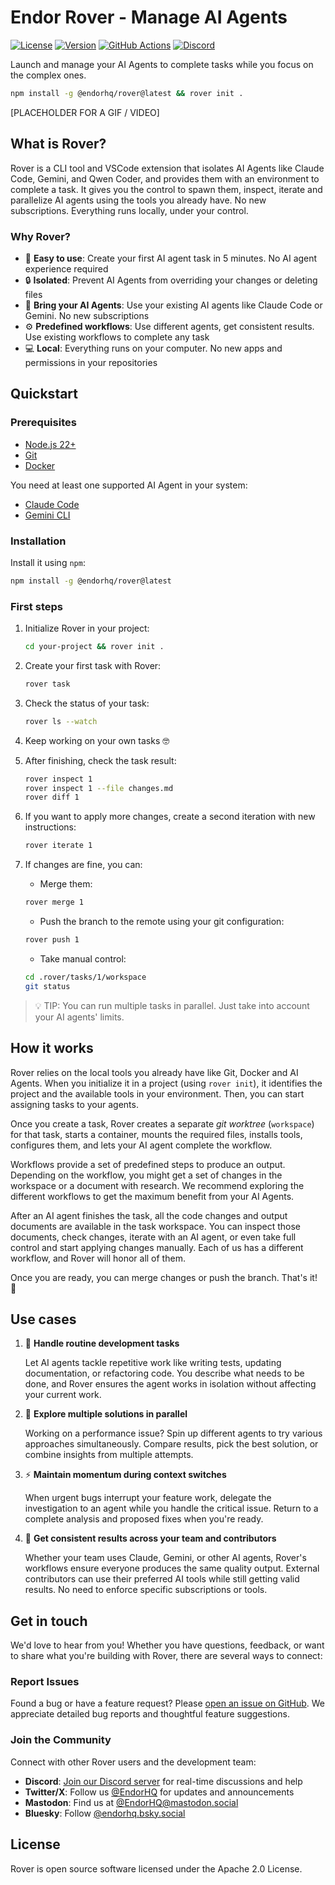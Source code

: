 # Endor Rover - Manage AI Agents

[![License](https://img.shields.io/badge/License-Apache%202.0-blue.svg)](https://opensource.org/licenses/Apache-2.0)
[![Version](https://img.shields.io/npm/v/@endorhq/rover.svg)](https://www.npmjs.com/package/@endorhq/rover)
[![GitHub Actions](https://img.shields.io/github/actions/workflow/status/endorhq/rover/ci.yml?branch=main)](https://github.com/endorhq/rover/actions)
[![Discord](https://img.shields.io/discord/1404714845995139192?color=7289da&label=Discord&logo=discord&logoColor=white)](https://discord.gg/EndorHQ)

Launch and manage your AI Agents to complete tasks while you focus on the complex ones.

```sh
npm install -g @endorhq/rover@latest && rover init .
```

[PLACEHOLDER FOR A GIF / VIDEO]

## What is Rover?

Rover is a CLI tool and VSCode extension that isolates AI Agents like Claude Code, Gemini, and Qwen Coder, and provides them with an environment to complete a task. It gives you the control to spawn them, inspect, iterate and parallelize AI agents using the tools you already have. No new subscriptions. Everything runs locally, under your control. 

### Why Rover?

* 🚀 **Easy to use**: Create your first AI agent task in 5 minutes. No AI agent experience required
* 🔒 **Isolated**: Prevent AI Agents from overriding your changes or deleting files
* 🤖 **Bring your AI Agents**: Use your existing AI agents like Claude Code or Gemini. No new subscriptions
* ⚙️ **Predefined workflows**: Use different agents, get consistent results. Use existing workflows to complete any task
* 💻 **Local**: Everything runs on your computer. No new apps and permissions in your repositories

## Quickstart

### Prerequisites

* [Node.js 22+](https://nodejs.org/en/download)
* [Git](https://git-scm.com/downloads)
* [Docker](https://docs.docker.com/engine/install/)

You need at least one supported AI Agent in your system:

* [Claude Code](https://docs.anthropic.com/en/docs/claude-code/setup)
* [Gemini CLI](https://github.com/google-gemini/gemini-cli?tab=readme-ov-file#-installation)

### Installation

Install it using `npm`:

```sh
npm install -g @endorhq/rover@latest
```

### First steps

1. Initialize Rover in your project:

    ```sh
    cd your-project && rover init .
    ```

2. Create your first task with Rover:

    ```sh
    rover task
    ```

3. Check the status of your task:

    ```sh
    rover ls --watch
    ```

4. Keep working on your own tasks 🤓

5. After finishing, check the task result:

    ```sh
    rover inspect 1
    rover inspect 1 --file changes.md
    rover diff 1
    ```

6. If you want to apply more changes, create a second iteration with new instructions:

    ```sh
    rover iterate 1
    ```

7. If changes are fine, you can:

    - Merge them:

    ```sh
    rover merge 1
    ```

    - Push the branch to the remote using your git configuration:

    ```sh
    rover push 1
    ```

    - Take manual control:

    ```sh
    cd .rover/tasks/1/workspace
    git status
    ```

> 💡 TIP: You can run multiple tasks in parallel. Just take into account your AI agents' limits.

## How it works

Rover relies on the local tools you already have like Git, Docker and AI Agents. When you initialize it in a project (using `rover init`), it identifies the project and the available tools in your environment. Then, you can start assigning tasks to your agents. 

Once you create a task, Rover creates a separate _git worktree_ (`workspace`) for that task, starts a container, mounts the required files, installs tools, configures them, and lets your AI agent complete the workflow.

Workflows provide a set of predefined steps to produce an output. Depending on the workflow, you might get a set of changes in the workspace or a document with research. We recommend exploring the different workflows to get the maximum benefit from your AI Agents.

After an AI agent finishes the task, all the code changes and output documents are available in the task workspace. You can inspect those documents, check changes, iterate with an AI agent, or even take full control and start applying changes manually. Each of us has a different workflow, and Rover will honor all of them. 

Once you are ready, you can merge changes or push the branch. That's it! 🚀 

## Use cases

1. 🔄 **Handle routine development tasks**

    Let AI agents tackle repetitive work like writing tests, updating documentation, or refactoring code. You describe what needs to be done, and Rover ensures the agent works in isolation without affecting your current work.

2. 🔀 **Explore multiple solutions in parallel**

    Working on a performance issue? Spin up different agents to try various approaches simultaneously. Compare results, pick the best solution, or combine insights from multiple attempts.

3. ⚡ **Maintain momentum during context switches**

    When urgent bugs interrupt your feature work, delegate the investigation to an agent while you handle the critical issue. Return to a complete analysis and proposed fixes when you're ready.

4. 🤝 **Get consistent results across your team and contributors**

    Whether your team uses Claude, Gemini, or other AI agents, Rover's workflows ensure everyone produces the same quality output. External contributors can use their preferred AI tools while still getting valid results. No need to enforce specific subscriptions or tools.

## Get in touch

We'd love to hear from you! Whether you have questions, feedback, or want to share what you're building with Rover, there are several ways to connect:

### Report Issues

Found a bug or have a feature request? Please [open an issue on GitHub](https://github.com/endorhq/rover/issues). We appreciate detailed bug reports and thoughtful feature suggestions.

### Join the Community

Connect with other Rover users and the development team:

- **Discord**: [Join our Discord server](https://discord.gg/EndorHQ) for real-time discussions and help
- **Twitter/X**: Follow us [@EndorHQ](https://twitter.com/EndorHQ) for updates and announcements
- **Mastodon**: Find us at [@EndorHQ@mastodon.social](https://mastodon.social/@EndorHQ)
- **Bluesky**: Follow [@endorhq.bsky.social](https://bsky.app/profile/endorhq.bsky.social)

## License

Rover is open source software licensed under the Apache 2.0 License.
